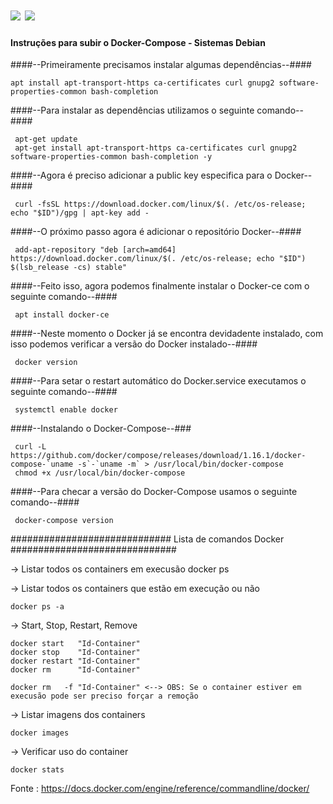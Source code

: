 # ![](https://assets.zabbix.com/img/logo/zabbix_logo_313x82.png) ![](https://upload.wikimedia.org/wikipedia/commons/thumb/4/4e/Docker_%28container_engine%29_logo.svg/1280px-Docker_%28container_engine%29_logo.svg.png)

#### Instruções para subir o Docker-Compose - Sistemas Debian ####

####--Primeiramente precisamos instalar algumas dependências--####

    apt install apt-transport-https ca-certificates curl gnupg2 software-properties-common bash-completion
    
####--Para instalar as dependências utilizamos o seguinte comando--####

     apt-get update                                                                                                
     apt-get install apt-transport-https ca-certificates curl gnupg2 software-properties-common bash-completion -y 
     
####--Agora é preciso adicionar a public key especifica para o Docker--####

     curl -fsSL https://download.docker.com/linux/$(. /etc/os-release; echo "$ID")/gpg | apt-key add -    
    
####--O próximo passo agora é adicionar o repositório Docker--####

     add-apt-repository "deb [arch=amd64] https://download.docker.com/linux/$(. /etc/os-release; echo "$ID") $(lsb_release -cs) stable" 
    
####--Feito isso, agora podemos finalmente instalar o Docker-ce com o seguinte comando--####

     apt install docker-ce 
    

####--Neste momento o Docker já se encontra devidadente instalado, com isso podemos verificar a versão do Docker instalado--####

     docker version 

####--Para setar o restart automático do Docker.service executamos o seguinte comando--####

     systemctl enable docker 
   
####--Instalando o Docker-Compose--###

     curl -L https://github.com/docker/compose/releases/download/1.16.1/docker-compose-`uname -s`-`uname -m` > /usr/local/bin/docker-compose 
     chmod +x /usr/local/bin/docker-compose                                                                                                  

####--Para checar a versão do Docker-Compose usamos o seguinte comando--####

     docker-compose version 


############################# Lista de comandos Docker ##############################

-> Listar todos os containers em execusão 
    docker ps
    
-> Listar todos os containers que estão em execução ou não
    
    docker ps -a
    
-> Start, Stop, Restart, Remove
    
    docker start   "Id-Container"
    docker stop    "Id-Container"
    docker restart "Id-Container"
    docker rm      "Id-Container"
    
    docker rm   -f "Id-Container" <--> OBS: Se o container estiver em execusão pode ser preciso forçar a remoção
    
-> Listar imagens dos containers

    docker images
    
-> Verificar uso do container
    
    docker stats


Fonte : https://docs.docker.com/engine/reference/commandline/docker/
